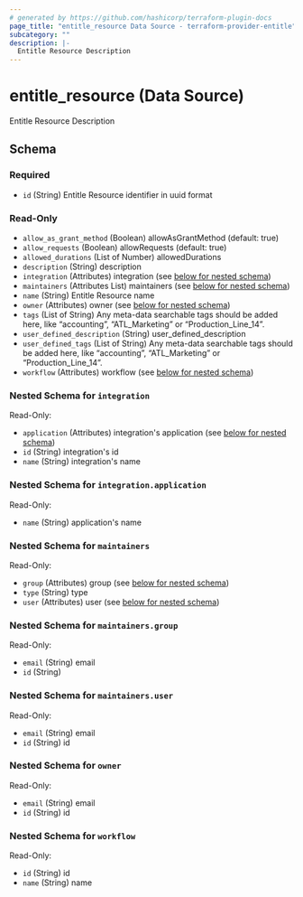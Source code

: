 ```yaml
---
# generated by https://github.com/hashicorp/terraform-plugin-docs
page_title: "entitle_resource Data Source - terraform-provider-entitle"
subcategory: ""
description: |-
  Entitle Resource Description
---
```


# entitle_resource (Data Source)

Entitle Resource Description



<!-- schema generated by tfplugindocs -->
## Schema

### Required

- `id` (String) Entitle Resource identifier in uuid format

### Read-Only

- `allow_as_grant_method` (Boolean) allowAsGrantMethod (default: true)
- `allow_requests` (Boolean) allowRequests (default: true)
- `allowed_durations` (List of Number) allowedDurations
- `description` (String) description
- `integration` (Attributes) integration (see [below for nested schema](#nestedatt--integration))
- `maintainers` (Attributes List) maintainers (see [below for nested schema](#nestedatt--maintainers))
- `name` (String) Entitle Resource name
- `owner` (Attributes) owner (see [below for nested schema](#nestedatt--owner))
- `tags` (List of String) Any meta-data searchable tags should be added here, like “accounting”, “ATL_Marketing” or “Production_Line_14”.
- `user_defined_description` (String) user_defined_description
- `user_defined_tags` (List of String) Any meta-data searchable tags should be added here, like “accounting”, “ATL_Marketing” or “Production_Line_14”.
- `workflow` (Attributes) workflow (see [below for nested schema](#nestedatt--workflow))

<a id="nestedatt--integration"></a>
### Nested Schema for `integration`

Read-Only:

- `application` (Attributes) integration's application (see [below for nested schema](#nestedatt--integration--application))
- `id` (String) integration's id
- `name` (String) integration's name

<a id="nestedatt--integration--application"></a>
### Nested Schema for `integration.application`

Read-Only:

- `name` (String) application's name



<a id="nestedatt--maintainers"></a>
### Nested Schema for `maintainers`

Read-Only:

- `group` (Attributes) group (see [below for nested schema](#nestedatt--maintainers--group))
- `type` (String) type
- `user` (Attributes) user (see [below for nested schema](#nestedatt--maintainers--user))

<a id="nestedatt--maintainers--group"></a>
### Nested Schema for `maintainers.group`

Read-Only:

- `email` (String) email
- `id` (String)


<a id="nestedatt--maintainers--user"></a>
### Nested Schema for `maintainers.user`

Read-Only:

- `email` (String) email
- `id` (String) id



<a id="nestedatt--owner"></a>
### Nested Schema for `owner`

Read-Only:

- `email` (String) email
- `id` (String) id


<a id="nestedatt--workflow"></a>
### Nested Schema for `workflow`

Read-Only:

- `id` (String) id
- `name` (String) name

